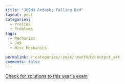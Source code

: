 ```yaml
---
title: "J09M3 &ndash; Falling Rod"
layout: post
categories:
  - Prelims
  - Problems
tags:
  - Mechanics
  - J09
  - Misc Mechanics

permalink: /:categories/:year/:month/M3:output_ext
comments: false
---
```

<object data="2009J3M.pdf" type="application/pdf" width="100%" height="500"></object>
<div class="message"><a href='https://princetonprelim.com/prelim/22/'>Check for solutions to this year's exam</a></div>